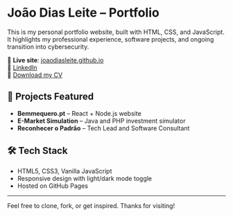 # João Dias Leite – Portfolio

This is my personal portfolio website, built with HTML, CSS, and JavaScript. It highlights my professional experience, software projects, and ongoing transition into cybersecurity.

📌 **Live site**: [joaodiasleite.github.io](https://joaodiasleite.github.io)  
🔗 [LinkedIn](https://www.linkedin.com/in/joaodiasleite/)  
📄 [Download my CV](./CV_Joao.pdf)

## 🔧 Projects Featured

- **Bemmequero.pt** – React + Node.js website
- **E-Market Simulation** – Java and PHP investment simulator
- **Reconhecer o Padrão** – Tech Lead and Software Consultant

## 🛠️ Tech Stack

- HTML5, CSS3, Vanilla JavaScript
- Responsive design with light/dark mode toggle
- Hosted on GitHub Pages

---

Feel free to clone, fork, or get inspired. Thanks for visiting!
